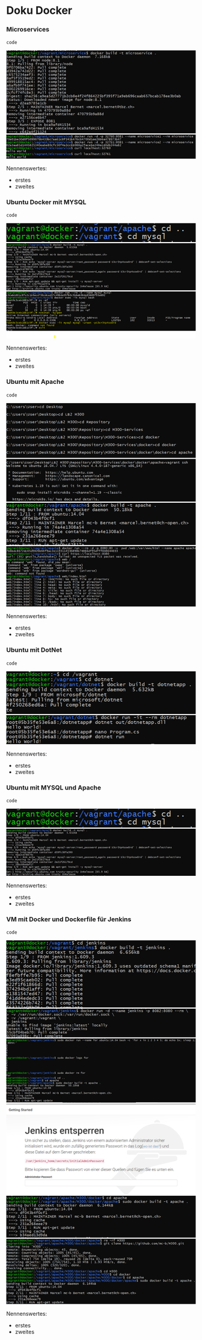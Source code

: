 # Doku Docker


### Microservices
```
code
```
![image](/doku/img/docker/microservices-1.png "image")
![image](/doku/img/docker/microservices-2.png "image")

Nennenswertes:
* erstes
* zweites

### Ubuntu Docker mit MYSQL
```
code
```
![image](/doku/img/docker/ubuntu-docker-mit-mysql-1.png "image")
![image](/doku/img/docker/ubuntu-docker-mit-mysql-2.png "image")
![image](/doku/img/docker/ubuntu-docker-mit-mysql-3.png "image")



Nennenswertes:
* erstes
* zweites

### Ubuntu mit Apache
```
code
```
![image](/doku/img/docker/ubuntu-docker-mit-apache-1.png "name")
![image](/doku/img/docker/ubuntu-docker-mit-apache-2.png "name")
![image](/doku/img/docker/ubuntu-docker-mit-apache-3.png "name")
![image](/doku/img/docker/ubuntu-docker-mit-apache-4.png "name")


Nennenswertes:
* erstes
* zweites

### Ubuntu mit DotNet
```
code
```
![image](/doku/img/docker/ubuntu-docker-mit-dotnet-1.png "name")
![image](/doku/img/docker/ubuntu-docker-mit-dotnet-2.png "name")


Nennenswertes:
* erstes
* zweites

### Ubuntu mit MYSQL und Apache 
```
code
```
![image](/doku/img/docker/ubuntu-docker-mit-mysql-1.png "name")
![image](/doku/img/docker/ubuntu-docker-mit-mysql-2.png "name")


Nennenswertes:
* erstes
* zweites

### VM mit Docker und Dockerfile für Jenkins
```
code
```
![image](/doku/img/docker/vm-mit-docker-und-dockerfile-fuer-jenkins-1.png "name")
![image](/doku/img/docker/vm-mit-docker-und-dockerfile-fuer-jenkins-2.png "name")
![image](/doku/img/docker/vm-mit-docker-und-dockerfile-fuer-jenkins-3.png "name")
![image](/doku/img/docker/vm-mit-docker-und-dockerfile-fuer-jenkins-4.png "name")
![image](/doku/img/docker/vm-mit-docker-und-dockerfile-fuer-jenkins-5.png "name")
![image](/doku/img/docker/vm-mit-docker-und-dockerfile-fuer-jenkins-6.png "name")


Nennenswertes:
* erstes
* zweites
